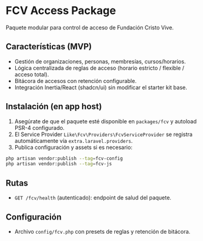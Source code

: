 # FCV Access Package

Paquete modular para control de acceso de Fundación Cristo Vive.

## Características (MVP)
- Gestión de organizaciones, personas, membresías, cursos/horarios.
- Lógica centralizada de reglas de acceso (horario estricto / flexible / acceso total).
- Bitácora de accesos con retención configurable.
- Integración Inertia/React (shadcn/ui) sin modificar el starter kit base.

## Instalación (en app host)
1. Asegúrate de que el paquete esté disponible en `packages/fcv` y autoload PSR-4 configurado.
2. El Service Provider `Like\Fcv\Providers\FcvServiceProvider` se registra automáticamente vía `extra.laravel.providers`.
3. Publica configuración y assets si es necesario:

```bash
php artisan vendor:publish --tag=fcv-config
php artisan vendor:publish --tag=fcv-js
```

## Rutas
- `GET /fcv/health` (autenticado): endpoint de salud del paquete.

## Configuración
- Archivo `config/fcv.php` con presets de reglas y retención de bitácora.
